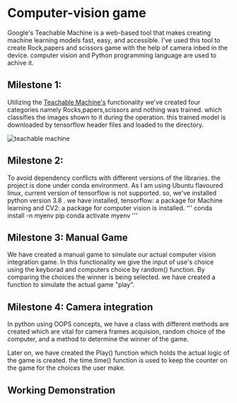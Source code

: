 
# Computer-vision game

Google's Teachable Machine is a web-based tool that makes creating machine learning models fast, easy, and accessible. I've used this tool to create Rock,papers and scissors game with the help of camera inbed in the device. computer vision and Python programming language are used to achive it.


## Milestone 1:


Utilizing the [Teachable Machine's](https://teachablemachine.withgoogle.com/)  functionality we've created four categories namely Rocks,papers,scissors and nothing was trained. which classifies the images shown to it during the operation. this trained model is downloaded by tensorflow header files and loaded to the directory.


![teachable machine](https://user-images.githubusercontent.com/101912572/200111750-ec3baabe-1455-491f-b947-853ca9f8f26d.png)

## Milestone 2:

To avoid dependency conflicts with different versions of the libraries. the project is done under conda environment. As I am using Ubuntu flavoured linux, current version of tensorflow is not supported. so, we've installed python version 3.8 . we have installed, tensorflow: a package for Machine learning and CV2: a package for computer vision is installed.
'''
conda install -n myenv pip
conda activate myenv
'''


## Milestone 3: Manual Game

We have created a manual game to simulate our actual computer vision integration game. In this functionality we give the input of use's choice using the keyborad and computers choice by random() function. By comparing the choices the winner is being selected. we have created a function to simulate the actual game "play".


## Milestone 4: Camera integration

In python using OOPS concepts, we have a class with different methods are created which are vital for camera frames acquision, random choice of the computer, and a method to determine the winner of the game.

Later on, we have created the Play() function which holds the actual logic of the game is created. the time.time() function  is used to keep the counter on the game for the choices the user make.
## Working Demonstration



